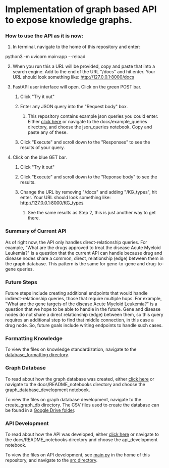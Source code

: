 # Implementation of graph based API to expose knowledge graphs.

### How to use the API as it is now:

1. In terminal, navigate to the home of this repository and enter:

python3 -m uvicorn main:app --reload

2. When you run this a URL will be provided, copy and paste that into a search engine. Add to the end of the URL "/docs" and hit enter. Your URL should look something like: http://127.0.0.1:8000/docs

3. FastAPI user interface will open. Click on the green POST bar.

    1. Click "Try it out"

    2. Enter any JSON query into the "Request body" box. 
        1. This repository contains example json queries you could enter. Either [click here](https://github.com/gloriachin/KG_API/blob/master/docs/example_queries/json_queries.ipynb) or navigate to the docs/example_queries directory, and choose the json_queries notebook. Copy and paste any of these.

    3. Click "Execute" and scroll down to the "Responses" to see the results of your query.
    
4. Click on the blue GET bar.

    1. Click "Try it out"
    
    2. Click "Execute" and scroll down to the "Reponse body" to see the results. 
    
    3. Change the URL by removing "/docs" and adding "/KG_types", hit enter.  Your URL should look something like: http://127.0.0.1:8000/KG_types
        
        1. See the same results as Step 2, this is just another way to get there.

### Summary of Current API

As of right now, the API only handles direct-relationship queries. For example, "What are the drugs approved to treat the disease Acute Myeloid Leukemia?" is a question that the current API can handle because drug and disease nodes share a common, direct, relationship (edge) between them in the graph database. This pattern is the same for gene-to-gene and drug-to-gene queries.

### Future Steps

Future steps include creating additional endpoints that would handle indirect-relationship queries, those that require multiple hops. For example, "What are the gene targets of the disease Acute Myeloid Leukemia?" is a question that we hope to be able to handle in the future. Gene and disease nodes do not share a direct relationship (edge) between them, so this query requires an additional step to find that middle connection, in this case a drug node. So, future goals include writing endpoints to handle such cases.

### Formatting Knowledge
To view the files on knowledge standardization, navigate to the [database_formatting directory](https://github.com/gloriachin/KG_API/tree/master/database_formatting).

### Graph Database

To read about how the graph database was created, either [click here](https://github.com/gloriachin/KG_API/blob/master/docs/README_notebooks/graph_database_development.ipynb) or navigate to the docs/README_notebooks directory and choose the graph_database_development notebook.

To view the files on graph database development, navigate to the create_graph_db directory. The CSV files used to create the database can be found in a [Google Drive folder](https://drive.google.com/drive/folders/1TXWFoa3XYewV8L-U5XTqhrBKqN2aGh6D?usp=sharing).

### API Development

To read about how the API was developed, either [click here](https://github.com/gloriachin/KG_API/blob/master/docs/README_notebooks/api_development.ipynb) or navigate to the docs/README_notebooks directory and choose the api_development notebook.

To view the files on API development, see [main.py](https://github.com/gloriachin/KG_API/blob/master/main.py) in the home of this repository, and navigate to the [src directory](https://github.com/gloriachin/KG_API/tree/master/src). 

